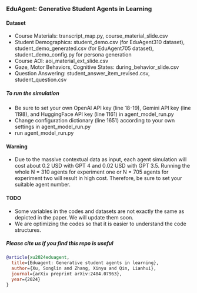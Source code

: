 ### EduAgent: Generative Student Agents in Learning


#### Dataset

- Course Materials: transcript_map.py, course_material_slide.csv
- Student Demographics: student_demo.csv (for EduAgent310 dataset), student_demo_generated.csv (for EduAgent705 dataset), student_demo_config.py for persona generation
- Course AOI: aoi_material_ext_slide.csv
- Gaze, Motor Behaviors, Cognitive States: during_behavior_slide.csv
- Question Answering: student_answer_item_revised.csv, student_question.csv

##### To run the simulation

- Be sure to set your own OpenAI API key (line 18-19), Gemini API key (line 1198), and HuggingFace API key (line 1161) in agent_model_run.py
- Change configuration dictionary (line 1651) according to your own settings in agent_model_run.py
- run agent_model_run.py




#### Warning

- Due to the massive contextual data as input, each agent simulation will cost about 0.2 USD with GPT 4 and 0.02 USD with GPT 3.5. Running the whole N = 310 agents for experiment one or N = 705 agents for experiment two will result in high cost. Therefore, be sure to set your suitable agent number.


#### TODO

- Some variables in the codes and datasets are not exactly the same as depicted in the paper. We will update them soon.
- We are optimizing the codes so that it is easier to understand the code structures.


##### Please cite us if you find this repo is useful
```bibtex
@article{xu2024eduagent,
  title={Eduagent: Generative student agents in learning},
  author={Xu, Songlin and Zhang, Xinyu and Qin, Lianhui},
  journal={arXiv preprint arXiv:2404.07963},
  year={2024}
}
```
